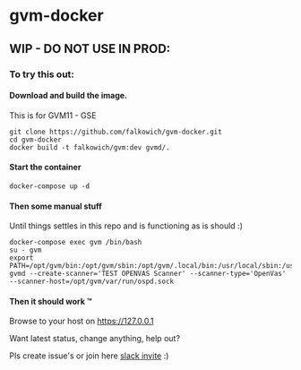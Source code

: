 # gvm-docker 

## WIP - DO NOT USE IN PROD:

### To try this out:

#### Download and build the image.

This is for GVM11 - GSE

```
git clone https://github.com/falkowich/gvm-docker.git
cd gvm-docker
docker build -t falkowich/gvm:dev gvmd/. 
```

#### Start the container

```
docker-compose up -d
```

#### Then some manual stuff

Until things settles in this repo and is functioning as is should :)

```
docker-compose exec gvm /bin/bash
su - gvm
export PATH=/opt/gvm/bin:/opt/gvm/sbin:/opt/gvm/.local/bin:/usr/local/sbin:/usr/local/bin:/usr/sbin:/usr/bin:/sbin:/bin
gvmd --create-scanner='TEST OPENVAS Scanner' --scanner-type='OpenVas' --scanner-host=/opt/gvm/var/run/ospd.sock
```

#### Then it should work :tm:

Browse to your host on https://127.0.0.1

Want latest status, change anything, help out?  

Pls create issue's or join here [slack invite](https://join.slack.com/t/sadsloth/shared_invite/enQtODI0MTM2Nzc4OTQ0LWZmOThkYzY4MzAwZjVjYzhmMDdkYTY3MmFkOTk0YmNlZmQ2MWMwNDM5MmE4ZjUzZmU5MmU0YjQzYmE3YzhjZmU) :) 